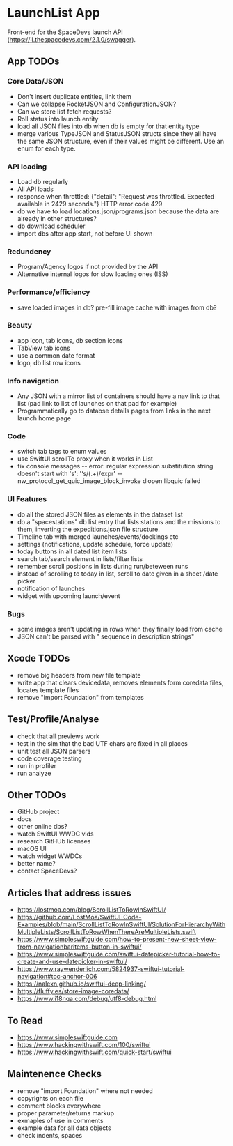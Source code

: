 # LaunchList App

Front-end for the SpaceDevs launch API (https://ll.thespacedevs.com/2.1.0/swagger).


## App TODOs
### Core Data/JSON
- Don't insert duplicate entities, link them
- Can we collapse RocketJSON and ConfigurationJSON?
- Can we store list fetch requests?
- Roll status into launch entity
- load all JSON files into db when db is empty for that entity type
- merge various TypeJSON and StatusJSON structs since they all have the same JSON structure, even if their values might be different. Use an enum for each type.
### API loading
- Load db regularly
- All API loads
- response when throttled: {"detail": "Request was throttled. Expected available in 2429 seconds."} HTTP error code 429
- do we have to load locations.json/programs.json because the data are already in other structures?
- db download scheduler
- import dbs after app start, not before UI shown
### Redundency
- Program/Agency logos if not provided by the API
- Alternative internal logos for slow loading ones (ISS)
### Performance/efficiency
- save loaded images in db? pre-fill image cache with images from db?
### Beauty
- app icon, tab icons, db section icons
- TabView tab icons
- use a common date format
- logo, db list row icons
### Info navigation
- Any JSON with a mirror list of containers should have a nav link to that list (pad link to list of launches on that pad for example)
- Programmatically go to databse details pages from links in the next launch home page
### Code
- switch tab tags to enum values
- use SwiftUI scrollTo proxy when it works in List
- fix console messages
-- error: regular expression substitution string doesn't start with 's': '‘s/(.+)/expr'
-- nw_protocol_get_quic_image_block_invoke dlopen libquic failed
### UI Features
- do all the stored JSON files as elements in the dataset list
- do a "spacestations" db list entry that lists stations and the missions to them, inverting the expeditions.json file structure.
- Timeline tab with merged launches/events/dockings etc
- settings (notifications, update schedule, force update)
- today buttons in all dated list item lists
- search tab/search element in lists/filter lists
- remember scroll positions in lists during run/beteween runs
- instead of scrolling to today in list, scroll to date given in a sheet /date picker
- notification of launches
- widget with upcoming launch/event
### Bugs
- some images aren't updating in rows when they finally load from cache
- JSON can't be parsed with \" sequence in description strings"


## Xcode TODOs
- remove big headers from new file template
- write app that clears devicedata, removes elements form coredata files, locates template files
- remove "import Foundation" from templates


## Test/Profile/Analyse
- check that all previews work
- test in the sim that the bad UTF chars are fixed in all places
- unit test all JSON parsers
- code coverage testing
- run in profiler
- run analyze


## Other TODOs
- GitHub project
- docs
- other online dbs?
- watch SwiftUI WWDC vids
- research GitHUb licenses
- macOS UI
- watch widget WWDCs
- better name?
- contact SpaceDevs?


## Articles that address issues
- https://lostmoa.com/blog/ScrollListToRowInSwiftUI/
- https://github.com/LostMoa/SwiftUI-Code-Examples/blob/main/ScrollListToRowInSwiftUI/SolutionForHierarchyWithMultipleLists/ScrollListToRowWhenThereAreMultipleLists.swift
- https://www.simpleswiftguide.com/how-to-present-new-sheet-view-from-navigationbaritems-button-in-swiftui/
- https://www.simpleswiftguide.com/swiftui-datepicker-tutorial-how-to-create-and-use-datepicker-in-swiftui/
- https://www.raywenderlich.com/5824937-swiftui-tutorial-navigation#toc-anchor-006
- https://nalexn.github.io/swiftui-deep-linking/
- https://fluffy.es/store-image-coredata/
- https://www.i18nqa.com/debug/utf8-debug.html


## To Read
- https://www.simpleswiftguide.com
- https://www.hackingwithswift.com/100/swiftui
- https://www.hackingwithswift.com/quick-start/swiftui


## Maintenence Checks
- remove "import Foundation" where not needed
- copyrights on each file
- comment blocks everywhere
- proper parameter/returns markup
- exmaples of use in comments
- example data for all data objects
- check indents, spaces
